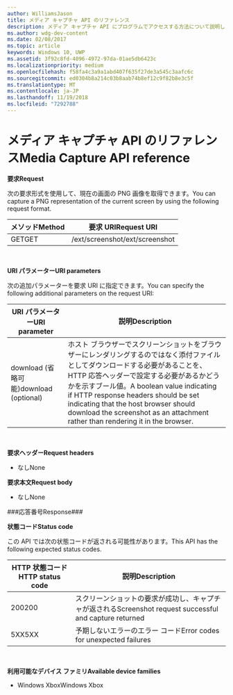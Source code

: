 ```yaml
---
author: WilliamsJason
title: メディア キャプチャ API のリファレンス
description: メディア キャプチャ API にプログラムでアクセスする方法について説明します。
ms.author: wdg-dev-content
ms.date: 02/08/2017
ms.topic: article
keywords: Windows 10, UWP
ms.assetid: 3f92c8fd-4096-4972-97da-01ae5db6423c
ms.localizationpriority: medium
ms.openlocfilehash: f58fa4c3a9a1abd407f635f27de3a545c3aafc6c
ms.sourcegitcommit: ed0304b8a214c03b8aab74b8ef12c9f82b8e3c5f
ms.translationtype: MT
ms.contentlocale: ja-JP
ms.lasthandoff: 11/19/2018
ms.locfileid: "7292788"
---
```

# <a name="media-capture-api-reference"></a><span data-ttu-id="b09f3-104">メディア キャプチャ API のリファレンス</span><span class="sxs-lookup"><span data-stu-id="b09f3-104">Media Capture API reference</span></span> #

**<span data-ttu-id="b09f3-105">要求</span><span class="sxs-lookup"><span data-stu-id="b09f3-105">Request</span></span>**

<span data-ttu-id="b09f3-106">次の要求形式を使用して、現在の画面の PNG 画像を取得できます。</span><span class="sxs-lookup"><span data-stu-id="b09f3-106">You can capture a PNG representation of the current screen by using the following request format.</span></span>

| <span data-ttu-id="b09f3-107">メソッド</span><span class="sxs-lookup"><span data-stu-id="b09f3-107">Method</span></span>        | <span data-ttu-id="b09f3-108">要求 URI</span><span class="sxs-lookup"><span data-stu-id="b09f3-108">Request URI</span></span>     | 
| ------------- |-----------------|
| <span data-ttu-id="b09f3-109">GET</span><span class="sxs-lookup"><span data-stu-id="b09f3-109">GET</span></span>           | <span data-ttu-id="b09f3-110">/ext/screenshot</span><span class="sxs-lookup"><span data-stu-id="b09f3-110">/ext/screenshot</span></span> |
<br>

**<span data-ttu-id="b09f3-111">URI パラメーター</span><span class="sxs-lookup"><span data-stu-id="b09f3-111">URI parameters</span></span>**

<span data-ttu-id="b09f3-112">次の追加パラメーターを要求 URI に指定できます。</span><span class="sxs-lookup"><span data-stu-id="b09f3-112">You can specify the following additional parameters on the request URI:</span></span>


| <span data-ttu-id="b09f3-113">URI パラメーター</span><span class="sxs-lookup"><span data-stu-id="b09f3-113">URI parameter</span></span>      | <span data-ttu-id="b09f3-114">説明</span><span class="sxs-lookup"><span data-stu-id="b09f3-114">Description</span></span>     | 
| ------------------ |-----------------|
| <span data-ttu-id="b09f3-115">download (省略可能)</span><span class="sxs-lookup"><span data-stu-id="b09f3-115">download (optional)</span></span>| <span data-ttu-id="b09f3-116">ホスト ブラウザーでスクリーンショットをブラウザーにレンダリングするのではなく添付ファイルとしてダウンロードする必要があることを、HTTP 応答ヘッダーで設定する必要があるかどうかを示すブール値。</span><span class="sxs-lookup"><span data-stu-id="b09f3-116">A boolean value indicating if HTTP response headers should be set indicating that the host browser should download the screenshot as an attachment rather than rendering it in the browser.</span></span>  |
<br>

**<span data-ttu-id="b09f3-117">要求ヘッダー</span><span class="sxs-lookup"><span data-stu-id="b09f3-117">Request headers</span></span>**

* <span data-ttu-id="b09f3-118">なし</span><span class="sxs-lookup"><span data-stu-id="b09f3-118">None</span></span>

**<span data-ttu-id="b09f3-119">要求本文</span><span class="sxs-lookup"><span data-stu-id="b09f3-119">Request body</span></span>**

* <span data-ttu-id="b09f3-120">なし</span><span class="sxs-lookup"><span data-stu-id="b09f3-120">None</span></span>

###<a name="response"></a><span data-ttu-id="b09f3-121">応答番号</span><span class="sxs-lookup"><span data-stu-id="b09f3-121">Response###</span></span>

**<span data-ttu-id="b09f3-122">状態コード</span><span class="sxs-lookup"><span data-stu-id="b09f3-122">Status code</span></span>**

<span data-ttu-id="b09f3-123">この API では次の状態コードが返される可能性があります。</span><span class="sxs-lookup"><span data-stu-id="b09f3-123">This API has the following expected status codes.</span></span>

| <span data-ttu-id="b09f3-124">HTTP 状態コード</span><span class="sxs-lookup"><span data-stu-id="b09f3-124">HTTP status code</span></span>   | <span data-ttu-id="b09f3-125">説明</span><span class="sxs-lookup"><span data-stu-id="b09f3-125">Description</span></span>     | 
| ------------------ |-----------------|
| <span data-ttu-id="b09f3-126">200</span><span class="sxs-lookup"><span data-stu-id="b09f3-126">200</span></span>                | <span data-ttu-id="b09f3-127">スクリーンショットの要求が成功し、キャプチャが返される</span><span class="sxs-lookup"><span data-stu-id="b09f3-127">Screenshot request successful and capture returned</span></span> |
| <span data-ttu-id="b09f3-128">5XX</span><span class="sxs-lookup"><span data-stu-id="b09f3-128">5XX</span></span>                | <span data-ttu-id="b09f3-129">予期しないエラーのエラー コード</span><span class="sxs-lookup"><span data-stu-id="b09f3-129">Error codes for unexpected failures</span></span> |
<br>

**<span data-ttu-id="b09f3-130">利用可能なデバイス ファミリ</span><span class="sxs-lookup"><span data-stu-id="b09f3-130">Available device families</span></span>**

* <span data-ttu-id="b09f3-131">Windows Xbox</span><span class="sxs-lookup"><span data-stu-id="b09f3-131">Windows Xbox</span></span>

